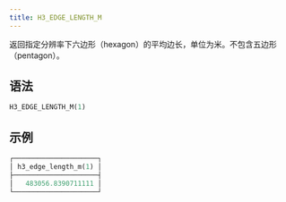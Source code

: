 ```yaml
---
title: H3_EDGE_LENGTH_M
---
```


返回指定分辨率下六边形（hexagon）的平均边长，单位为米。不包含五边形（pentagon）。

## 语法

```sql
H3_EDGE_LENGTH_M(1)
```

## 示例

```sql
┌─────────────────────┐
│ h3_edge_length_m(1) │
├─────────────────────┤
│   483056.8390711111 │
└─────────────────────┘
```